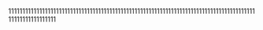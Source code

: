 111111111111111111111111111111111111111111111111111111111111111111111111111111111111111111111111111111111
